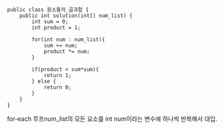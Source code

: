 ```
public class 원소들의_곱과합 {  
    public int solution(int[] num_list) {  
        int sum = 0;  
        int product = 1;  
  
        for(int num : num_list){  
            sum += num;  
            product *= num;  
        }  
  
        if(product < sum*sum){  
            return 1;  
        } else {  
            return 0;  
        }  
    }  
}
```
for-each 루프num_list의 모든 요소를 int num이라는 변수에 하나씩 반복해서 대입.